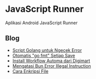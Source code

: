 # JavaScript Runner

Aplikasi Android JavaScript Runner

<!-- blog start -->

## Blog

- [Script Golang untuk Ngecek Error](https://github.zenia.my.id/tulisan/error)
- [Otomatis "go fmt" Setiap Save](https://github.zenia.my.id/tulisan/gofmt)
- [Install Workflow Automa dari Digimart](https://github.zenia.my.id/tulisan/digimart)
- [Mengatasi Bun Error Illegal Instruction](https://github.zenia.my.id/tulisan/bun)
- [Cara Enkripsi File](https://github.zenia.my.id/tulisan/enkripsi)
<!-- blog end -->
